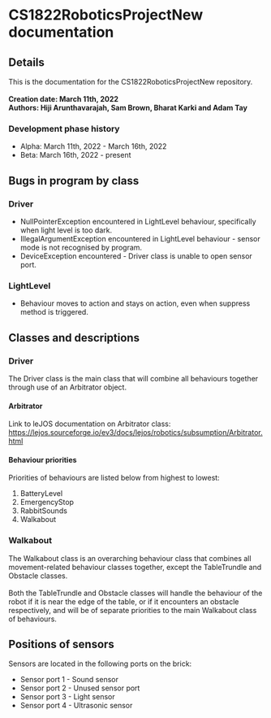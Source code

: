 # CS1822RoboticsProjectNew documentation
## Details
This is the documentation for the CS1822RoboticsProjectNew repository.
<br>
<br>
<b>Creation date: March 11th, 2022</b>
<br>
<b>Authors: Hiji Arunthavarajah, Sam Brown, Bharat Karki and Adam Tay</b>
### Development phase history
* Alpha: March 11th, 2022 - March 16th, 2022
* Beta: March 16th, 2022 - present
## Bugs in program by class
### Driver
* NullPointerException encountered in LightLevel behaviour, specifically when light level is too dark.
* IllegalArgumentException encountered in LightLevel behaviour - sensor mode is not recognised by program.
* DeviceException encountered - Driver class is unable to open sensor port.
### LightLevel
* Behaviour moves to action and stays on action, even when suppress method is triggered.
## Classes and descriptions
### Driver
The Driver class is the main class that will combine all behaviours together through use of an Arbitrator object.
#### Arbitrator
Link to leJOS documentation on Arbitrator class: https://lejos.sourceforge.io/ev3/docs/lejos/robotics/subsumption/Arbitrator.html
#### Behaviour priorities
Priorities of behaviours are listed below from highest to lowest:
1. BatteryLevel
2. EmergencyStop
3. RabbitSounds
4. Walkabout
### Walkabout
The Walkabout class is an overarching behaviour class that combines all movement-related behaviour classes together, except the TableTrundle and Obstacle classes.<br><br>Both the TableTrundle and Obstacle classes will handle the behaviour of the robot if it is near the edge of the table, or if it encounters an obstacle respectively, and will be of separate priorities to the main Walkabout class of behaviours.
## Positions of sensors
Sensors are located in the following ports on the brick:
* Sensor port 1 - Sound sensor
* Sensor port 2 - Unused sensor port
* Sensor port 3 - Light sensor
* Sensor port 4 - Ultrasonic sensor
